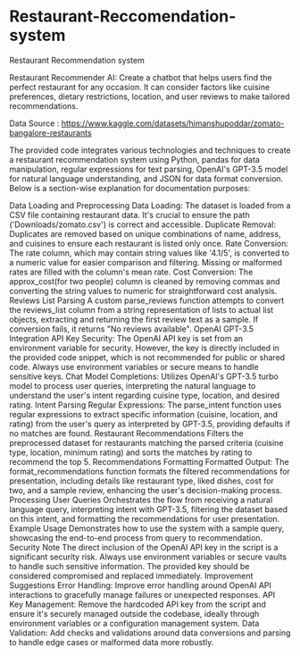 # Restaurant-Reccomendation-system
Restaurant Recommendation system

Restaurant Recommender AI: Create a chatbot that helps users find the perfect restaurant for any occasion. It can consider factors like cuisine preferences, dietary restrictions, location, and user reviews to make tailored recommendations.


Data Source : https://www.kaggle.com/datasets/himanshupoddar/zomato-bangalore-restaurants



The provided code integrates various technologies and techniques to create a restaurant recommendation system using Python, pandas for data manipulation, regular expressions for text parsing, OpenAI's GPT-3.5 model for natural language understanding, and JSON for data format conversion. Below is a section-wise explanation for documentation purposes:

Data Loading and Preprocessing
Data Loading: The dataset is loaded from a CSV file containing restaurant data. It's crucial to ensure the path ('Downloads/zomato.csv') is correct and accessible.
Duplicate Removal: Duplicates are removed based on unique combinations of name, address, and cuisines to ensure each restaurant is listed only once.
Rate Conversion: The rate column, which may contain string values like '4.1/5', is converted to a numeric value for easier comparison and filtering. Missing or malformed rates are filled with the column's mean rate.
Cost Conversion: The approx_cost(for two people) column is cleaned by removing commas and converting the string values to numeric for straightforward cost analysis.
Reviews List Parsing
A custom parse_reviews function attempts to convert the reviews_list column from a string representation of lists to actual list objects, extracting and returning the first review text as a sample. If conversion fails, it returns "No reviews available".
OpenAI GPT-3.5 Integration
API Key Security: The OpenAI API key is set from an environment variable for security. However, the key is directly included in the provided code snippet, which is not recommended for public or shared code. Always use environment variables or secure means to handle sensitive keys.
Chat Model Completions: Utilizes OpenAI's GPT-3.5 turbo model to process user queries, interpreting the natural language to understand the user's intent regarding cuisine type, location, and desired rating.
Intent Parsing
Regular Expressions: The parse_intent function uses regular expressions to extract specific information (cuisine, location, and rating) from the user's query as interpreted by GPT-3.5, providing defaults if no matches are found.
Restaurant Recommendations
Filters the preprocessed dataset for restaurants matching the parsed criteria (cuisine type, location, minimum rating) and sorts the matches by rating to recommend the top 5.
Recommendations Formatting
Formatted Output: The format_recommendations function formats the filtered recommendations for presentation, including details like restaurant type, liked dishes, cost for two, and a sample review, enhancing the user's decision-making process.
Processing User Queries
Orchestrates the flow from receiving a natural language query, interpreting intent with GPT-3.5, filtering the dataset based on this intent, and formatting the recommendations for user presentation.
Example Usage
Demonstrates how to use the system with a sample query, showcasing the end-to-end process from query to recommendation.
Security Note
The direct inclusion of the OpenAI API key in the script is a significant security risk. Always use environment variables or secure vaults to handle such sensitive information. The provided key should be considered compromised and replaced immediately.
Improvement Suggestions
Error Handling: Improve error handling around OpenAI API interactions to gracefully manage failures or unexpected responses.
API Key Management: Remove the hardcoded API key from the script and ensure it's securely managed outside the codebase, ideally through environment variables or a configuration management system.
Data Validation: Add checks and validations around data conversions and parsing to handle edge cases or malformed data more robustly.

